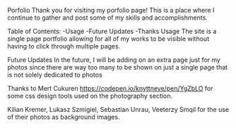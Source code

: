Porfolio
Thank you for visiting my porfolio page! This is a place where I continue to gather and post some of my skills and accomplishments.

Table of Contents:
-Usage
-Future Updates
-Thanks
Usage
The site is a single page portfolio allowing for all of my works to be visible without having to click through multiple pages.

Future Updates
In the future, I will be adding on an extra page just for my photos since there are way too many to be shown on just a single page that is not solely dedicated to photos

Thanks to
Mert Cukuren https://codepen.io/knyttneve/pen/YgZbLO for some css design tools used on the photography section.

Kilian Kremer, Lukasz Szmigiel, Sebastian Unrau, Veeterzy Smqil for the use of their photos as background images.